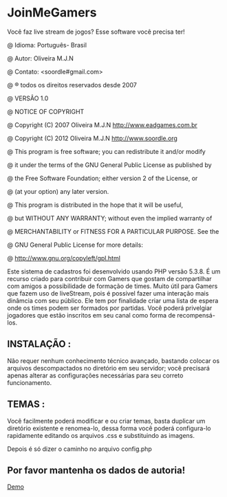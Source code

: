 # JoinMeGamers
Você faz live stream de jogos? Esse software você precisa ter!


@		Idioma: Português- Brasil	            						 

@		Autor: 	Oliveira M.J.N

@		Contato: <soordle#gmail.com>							                     								 	 

@       ® todos os direitos reservados desde 2007  

@       VERSÂO 1.0     								 

@ NOTICE OF COPYRIGHT

@ Copyright (C) 2007  Oliveira M.J.N  http://www.eadgames.com.br        

@ Copyright (C) 2012  Oliveira M.J.N  http://www.soordle.org                    

@ This program is free software; you can redistribute it and/or modify  

@ it under the terms of the GNU General Public License as published by  

@ the Free Software Foundation; either version 2 of the License, or     

@ (at your option) any later version.                                   

@ This program is distributed in the hope that it will be useful,       

@ but WITHOUT ANY WARRANTY; without even the implied warranty of        

@ MERCHANTABILITY or FITNESS FOR A PARTICULAR PURPOSE.  See the         

@ GNU General Public License for more details:                          

@          http://www.gnu.org/copyleft/gpl.html                         


Este sistema de cadastros foi desenvolvido usando PHP versão 5.3.8.
É um recurso criado para contribuir com Gamers que gostam de compartilhar com amigos a possibilidade de formação de times.
Muito útil para Gamers que fazem uso de liveStream, pois é possivel fazer uma interação mais dinâmcia com seu público.
Ele tem por finalidade criar uma lista de espera onde os times podem ser formados por partidas.
Você poderá privelgiar jogadores que estão inscritos em seu canal como forma de recompensá-los. 

INSTALAÇÃO : 
-----------------------------
Não requer nenhum conhecimento técnico avançado, bastando colocar os arquivos descompactados no diretório em seu servidor;  você precisará apenas alterar as configurações necessárias para seu correto funcionamento.

 TEMAS : 
-----------------------------
 Você facilmente poderá modificar e ou criar temas, basta duplicar um diretório existente e renomea-lo, dessa forma você poderá configura-lo  rapidamente editando os arquivos .css e substituindo as imagens. 
 
 Depois é só dizer o caminho no arquivo config.php
 
Por favor mantenha os dados de autoria!
--------------------------------------------

<a href="http://www.katwo.com.br/chamaeukatwo" target="_blank">Demo</a>
